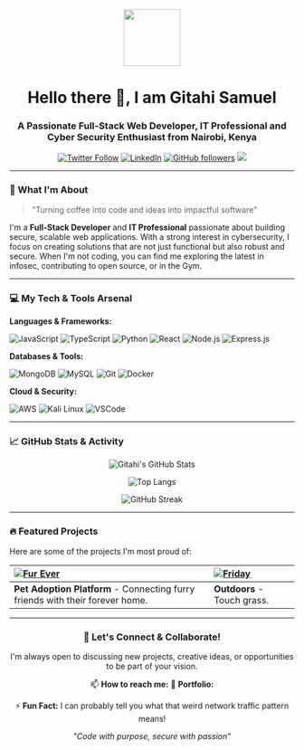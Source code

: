 <!-- Header with Title and Badges -->
<div align="center">
  <img src="https://media.giphy.com/media/26n6WywJyh39n1pBu/giphy.gif" width="100" align="center">
</div>

<div align="center">

# Hello there 👋, I am Gitahi Samuel
### A Passionate Full-Stack Web Developer, IT Professional and Cyber Security Enthusiast from Nairobi, Kenya

[![Twitter Follow](https://img.shields.io/badge/Twitter-1DA1F2?style=for-the-badge&logo=twitter&logoColor=white)](https://x.com/GitahiMurimi)
[![LinkedIn](https://img.shields.io/badge/LinkedIn-0077B5?style=for-the-badge&logo=linkedin&logoColor=white)](https://linkedin.com/in/yourprofile)
[![GitHub followers](https://img.shields.io/github/followers/gitahisamuel?logo=github&style=for-the-badge)](https://github.com/gitahisamuel)
![](https://visitor-badge.glitch.me/badge?page_id=gitahisamuel.gitahisamuel)

</div>

---

<!-- Introduction -->
### 🚀 What I'm About

> "Turning coffee into code and ideas into impactful software"

I'm a **Full-Stack Developer** and **IT Professional** passionate about building secure, scalable web applications. With a strong interest in cybersecurity, I focus on creating solutions that are not just functional but also robust and secure. When I'm not coding, you can find me exploring the latest in infosec, contributing to open source, or in the Gym.

---

<!-- Tech Stack Section -->
### 💻 My Tech & Tools Arsenal

**Languages & Frameworks:**

![JavaScript](https://img.shields.io/badge/JavaScript-F7DF1E?style=for-the-badge&logo=javascript&logoColor=black)
![TypeScript](https://img.shields.io/badge/TypeScript-007ACC?style=for-the-badge&logo=typescript&logoColor=white)
![Python](https://img.shields.io/badge/Python-3776AB?style=for-the-badge&logo=python&logoColor=white)
![React](https://img.shields.io/badge/React-20232A?style=for-the-badge&logo=react&logoColor=61DAFB)
![Node.js](https://img.shields.io/badge/Node.js-339933?style=for-the-badge&logo=nodedotjs&logoColor=white)
![Express.js](https://img.shields.io/badge/Express.js-000000?style=for-the-badge&logo=express&logoColor=white)

**Databases & Tools:**

![MongoDB](https://img.shields.io/badge/MongoDB-47A248?style=for-the-badge&logo=mongodb&logoColor=white)
![MySQL](https://img.shields.io/badge/MySQL-4479A1?style=for-the-badge&logo=mysql&logoColor=white)
![Git](https://img.shields.io/badge/Git-F05032?style=for-the-badge&logo=git&logoColor=white)
![Docker](https://img.shields.io/badge/Docker-2496ED?style=for-the-badge&logo=docker&logoColor=white)

**Cloud & Security:**

![AWS](https://img.shields.io/badge/Amazon_AWS-232F3E?style=for-the-badge&logo=amazon-aws&logoColor=white)
![Kali Linux](https://img.shields.io/badge/Kali_Linux-557C94?style=for-the-badge&logo=kali-linux&logoColor=white)
![VSCode](https://img.shields.io/badge/VSCode-0078D4?style=for-the-badge&logo=visual-studio-code&logoColor=white)

---

<!-- GitHub Stats Section -->
### 📈 GitHub Stats & Activity

<div align="center">

![Gitahi's GitHub Stats](https://github-readme-stats.vercel.app/api?username=gitahisamuel&show_icons=true&theme=radical&hide_border=true)

![Top Langs](https://github-readme-stats.vercel.app/api/top-langs/?username=gitahisamuel&layout=compact&theme=radical&hide_border=true)

![GitHub Streak](https://github-readme-streak-stats.herokuapp.com/?user=gitahisamuel&theme=radical)

</div>

---

<!-- Pinned Projects Section -->
### 🔥 Featured Projects

Here are some of the projects I'm most proud of:

| [![Fur Ever](https://github-readme-stats.vercel.app/api/pin/?username=gitahisamuel&repo=Fur_Ever&theme=radical)](https://github.com/gitahisamuel/Fur_Ever) | [![Friday](https://github-readme-stats.vercel.app/api/pin/?username=gitahisamuel&repo=Friday&theme=radical)](https://github.com/gitahisamuel/Friday) |
| :--- | :--- |
| **Pet Adoption Platform** - Connecting furry friends with their forever home. | **Outdoors** - Touch grass. |

---

<!-- Footer / Fun Section -->
<div align="center">

### 💬 Let's Connect & Collaborate!

I'm always open to discussing new projects, creative ideas, or opportunities to be part of your vision.

📫 **How to reach me:** 
📱 **Portfolio:**

⚡ **Fun Fact:** I can probably tell you what that weird network traffic pattern means! 

*"Code with purpose, secure with passion"*

</div>
